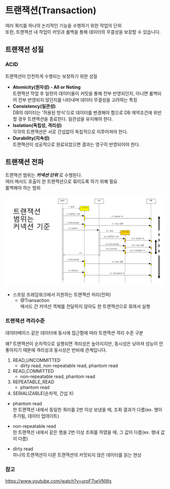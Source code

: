 
# 트랜잭션(Transaction)

여러 쿼리를 하나의 논리적인 기능을 수행하기 위한 작업의 단위 <br>
또한, 트랜잭션 내 작업이 커밋과 롤백을 통해 데이터의 무결성을 보장할 수 있습니다.


## 트랜잭션 성질

### ACID
트랜잭션이 안전하게 수행되는 보장하기 위한 성질

- **Atomicity(원자성) - All or Noting** <br>
  트랜잭션 작업 후 일련의 데이터들이 커밋을 통해 전부 반영되던지, 아니면 롤백되어 전부 반영되지 않던지를 나타내며 데이터 무결성을 고려하는 특징
- **Consistency(일관성)** <br>
  DB의 데이터는 '허용된 방식'으로 데이터를 변경해야 함으로 DB 제약조건에 위반할 경우 트랜잭션을 종료한다. 일관성을 유지해야 한다.
- **Isolation(독립성, 격리성)** <br>
  각각의 트랜잭션은 서로 간섭없이 독립적으로 이루어져야 한다.
- **Durability(지속성)** <br>
  트랜잭션이 성공적으로 완료되었으면 결과는 영구히 반영되어야 한다.

  
## 트랜잭션 전파

트랜잭션 범위는 **_커넥션 단위_** 로 수행된다.<br>
여러 메서드 호출이 한 트랜잭션으로 묶이도록 하기 위해 필요 <br>
롤백해야 하는 범위

![img.png](img.png)


- 스프링 프레임워크에서 지원하는 트랜잭션 처리(전파)
  - @Transaction <br>
    메서드 간 커넥션 객체를 전달하지 않아도 한 트랜잭션으로 묶여서 실행



### 트랜잭션 격리수준

데이터베이스 같은 데이터에 동시에 접근함에 따라 트랜잭션 격리 수준 구분 

왜? 트랜잭션이 순차적으로 실행되면 격리성은 높아지지만, 동시성은 낮아져 성능이 안좋아지기 때문에 
격리성과 동시성은 반비례 관계입니다. 

1. READ_UNCOMMITTED
   - dirty read, non-repeatable read, phantom read
2. READ_COMMITTED
   - non-repeatable read, phantom read
3. REPEATABLE_READ
   - phantom read
4. SERIALIZABLE(순차적, 간섭 X)


- phantom read <br>
  한 트랜잭션 내에서 동일한 쿼리를 2번 이상 보냈을 때, 조회 결과가 다름(ex. 행이 추가됨, 데이터 업데이트)


- non-repeatable read <br>
  한 트랜잭션 내에서 같은 행을 2번 이상 조회를 하였을 때, 그 값이 다름(ex. 행내 값이 다름)


- dirty read <br>
  하나의 트랜잭션이 다른 트랜잭션의 커밋되지 않은 데이터를 읽는 현상





### 참고

https://www.youtube.com/watch?v=urpF7jwVNWs

